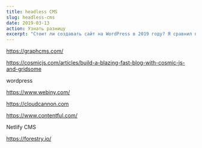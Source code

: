 ```yaml
---
title: headless CMS
slug: headless-cms
date: 2019-03-13
action: Узнать разницу
excerpt: "Стоит ли создавать сайт на WordPress в 2019 году? Я сравнил процесс создания сайта по двум подходами: если он полностью построен на WordPress и если он создан как статичный сайт по технологии JAMstack. Какой из лучше и почему — читайте в этой статье."
---
```


https://graphcms.com/

https://cosmicjs.com/articles/build-a-blazing-fast-blog-with-cosmic-js-and-gridsome

wordpress

https://www.webiny.com/

https://cloudcannon.com

https://www.contentful.com/

Netlify CMS

https://forestry.io/
